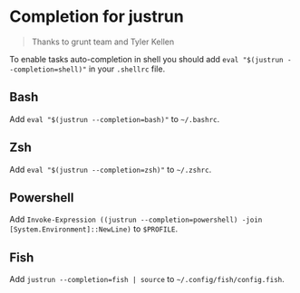 # Completion for justrun
> Thanks to grunt team and Tyler Kellen

To enable tasks auto-completion in shell you should add `eval "$(justrun --completion=shell)"` in your `.shellrc` file.

## Bash

Add `eval "$(justrun --completion=bash)"` to `~/.bashrc`.

## Zsh

Add `eval "$(justrun --completion=zsh)"` to `~/.zshrc`.

## Powershell

Add `Invoke-Expression ((justrun --completion=powershell) -join [System.Environment]::NewLine)` to `$PROFILE`.

## Fish

Add `justrun --completion=fish | source` to `~/.config/fish/config.fish`.
